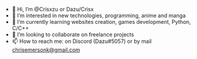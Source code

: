 - 👋 Hi, I’m @Crisxzu or Dazu/Crisx
- 👀 I’m interested in new technologies, programming, anime and manga
- 🌱 I’m currently learning websites creation, games development, Python, C/C++
- 💞️ I’m looking to collaborate on freelance projects
- 📫 How to reach me: on Discord (Dazu#5057) or by mail chrisemersonk@gmail.com

<!---
Crisxzu/Crisxzu is a ✨ special ✨ repository because its `README.md` (this file) appears on your GitHub profile.
You can click the Preview link to take a look at your changes.
--->

